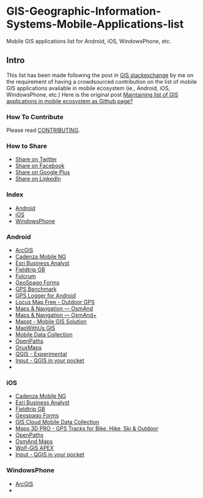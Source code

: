 # GIS-Geographic-Information-Systems-Mobile-Applications-list
Mobile GIS applications list for Android, iOS, WindowsPhone, etc.

## Intro
This list has been made following the post in [GIS stackexchange](http://gis.stackexchange.com) by me on the requirement of having a crowdsourced contribution on the list of mobile GIS applications available in mobile ecosystem (ie., Android, iOS, WindowsPhone, etc.)
Here is the original post [Maintaining list of GIS applications in mobile ecosystem as Github page?](http://gis.stackexchange.com/questions/206457/maintaining-list-of-gis-applications-in-mobile-ecosystem-as-github-page)

### How To Contribute

Please read [CONTRIBUTING](/CONTRIBUTING.md).

### How to Share
+ [Share on Twitter](http://twitter.com/home?status=https://github.com/akarsh/GIS-Geographic-Information-Systems-Mobile-Applications-list)
+ [Share on Facebook](http://www.facebook.com/sharer/sharer.php?s=100&p[url]=https://github.com/akarsh/GIS-Geographic-Information-Systems-Mobile-Applications-list)
+ [Share on Google Plus](https://plus.google.com/share?url=https://github.com/akarsh/GIS-Geographic-Information-Systems-Mobile-Applications-list)
+ [Share on LinkedIn](http://www.linkedin.com/shareArticle?mini=true&url=https://github.com/akarsh/GIS-Geographic-Information-Systems-Mobile-Applications-list)

### Index
* [Android](#android)
* [iOS](#ios)
* [WindowsPhone](#windowsphone)

### Android
* [ArcGIS](https://play.google.com/store/apps/details?id=com.esri.android.client)
* [Cadenza Mobile NG](https://play.google.com/store/apps/details?id=net.disy.cadenza.mobile.app&hl=en)
* [Esri Business Analyst](https://play.google.com/store/apps/details?id=com.esri.bao.baomobile&hl=en)
* [Fieldtrip GB](https://play.google.com/store/apps/details?id=uk.ac.edina.mobile)
* [Fulcrum](https://play.google.com/store/apps/details?id=com.spatialnetworks.fulcrum&hl=en)
* [GeoSpago Forms](https://play.google.com/store/apps/details?id=com.geospago)
* [GPS Benchmark](https://play.google.com/store/apps/details?id=com.gpsbenchmark.android)
* [GPS Logger for Android](https://play.google.com/store/apps/details?id=com.mendhak.gpslogger)
* [Locus Map Free - Outdoor GPS](https://play.google.com/store/apps/details?id=menion.android.locus&feature=related_apps)
* [Maps & Navigation — OsmAnd](https://play.google.com/store/apps/details?id=net.osmand)
* [Maps & Navigation — OsmAnd+](https://play.google.com/store/apps/details?id=net.osmand.plus)
* [Mappt - Mobile GIS Solution](https://play.google.com/store/apps/details?id=au.com.mappt)
* [MapWithUs GIS](https://play.google.com/store/apps/details?id=com.geomonkey.mapwithus&hl=en)
* [Mobile Data Collection](https://play.google.com/store/apps/details?id=com.giscloud.mdc)
* [OpenPaths](https://play.google.com/store/apps/details?id=com.nytco.rnd.OpenPaths)
* [OruxMaps](https://play.google.com/store/apps/details?id=com.orux.oruxmaps)
* [QGIS - Experimental](https://play.google.com/store/apps/details?id=org.qgis.qgis&hl=en)
* [Input - QGIS in your pocket](https://play.google.com/store/apps/details?id=uk.co.lutraconsulting)
*

### iOS
* [Cadenza Mobile NG](https://itunes.apple.com/us/app/cadenza-mobile-ng/id1052754530?mt=8)
* [Esri Business Analyst](https://itunes.apple.com/us/app/bao-mobile/id936839636?mt=8)
* [Fieldtrip GB](https://itunes.apple.com/gb/app/fieldtrip-gb/id626772131?mt=8)
* [Geospago Forms](https://itunes.apple.com/us/app/geospago-forms/id963602509?mt=8)
* [GIS Cloud Mobile Data Collection](https://itunes.apple.com/us/app/gis-cloud-mobile-data-collection/id640535923)
* [Maps 3D PRO - GPS Tracks for Bike, Hike, Ski & Outdoor](https://itunes.apple.com/us/app/Maps-3d/id391304000?mt=8)
* [OpenPaths](https://itunes.apple.com/app/openpaths/id493605283)
* [OsmAnd Maps](https://itunes.apple.com/app/apple-store/id934850257?mt=8)
* [Wolf-GIS APEX](https://itunes.apple.com/us/app/wolf-gis-apex/id430366157?mt=8)
* [Input - QGIS in your pocket](https://apps.apple.com/us/app/input/id1478603559?ls=1)

### WindowsPhone
* [ArcGIS](https://www.microsoft.com/en-us/store/p/arcgis/9nblggh0cbpx)
* 
